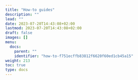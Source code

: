 ```yaml
---
title: "How-to guides"
description: ""
lead: ""
date: 2023-07-20T14:43:08+02:00
lastmod: 2023-07-20T14:43:08+02:00
draft: false
images: []
menu:
  docs:
    parent: ""
    identifier: "how-to-f751ecffb83812f6620f60ed1cb45a15"
weight: 213
toc: true
type: docs
---
```

